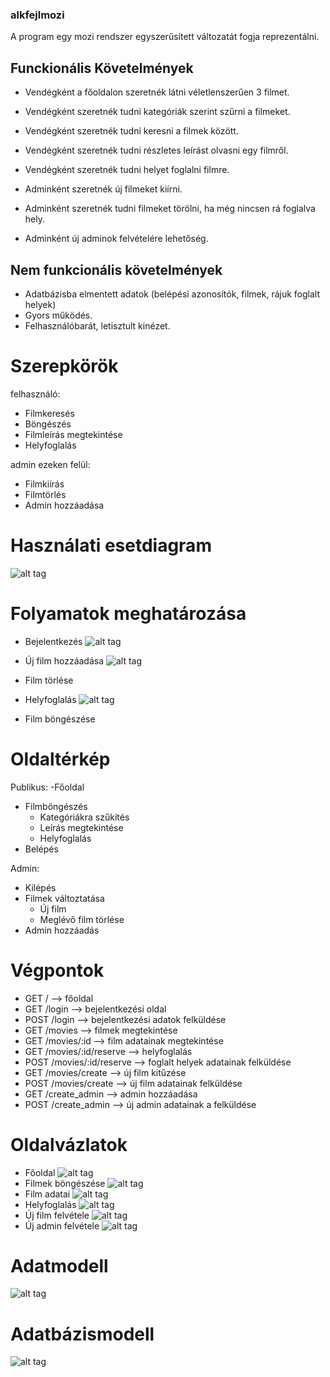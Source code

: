 ### alkfejlmozi

A program egy mozi rendszer egyszerűsített változatát fogja reprezentálni.

## Funckionális Követelmények

  - Vendégként a főoldalon szeretnék látni véletlenszerűen 3 filmet.
  - Vendégként szeretnék tudni kategóriák szerint szűrni a filmeket.
  - Vendégként szeretnék tudni keresni a filmek között.
  - Vendégként szeretnék tudni részletes leírást olvasni egy filmről.
  - Vendégként szeretnék tudni helyet foglalni filmre.
  
  - Adminként szeretnék új filmeket kiírni.
  - Adminként szeretnék tudni filmeket törölni, ha még nincsen rá foglalva hely.
  - Adminként új adminok felvételére lehetőség.

## Nem funkcionális követelmények

  - Adatbázisba elmentett adatok (belépési azonosítók, filmek, rájuk foglalt helyek)
  - Gyors működés.
  - Felhasználóbarát, letisztult kinézet.

# Szerepkörök

felhasználó:
  - Filmkeresés
  - Böngészés
  - Filmleírás megtekintése
  - Helyfoglalás
  
admin ezeken felül:
  - Filmkiírás
  - Filmtörlés
  - Admin hozzáadása

# Használati esetdiagram

![alt tag](https://raw.githubusercontent.com/retimarcell/alkfejlmozi/master/images/usecase.png)

# Folyamatok meghatározása

- Bejelentkezés
![alt tag](https://raw.githubusercontent.com/retimarcell/alkfejlmozi/master/images/process_login.png)
- Új film hozzáadása
![alt tag](https://raw.githubusercontent.com/retimarcell/alkfejlmozi/master/images/process_new_movie.png)
- Film törlése

- Helyfoglalás
![alt tag](https://raw.githubusercontent.com/retimarcell/alkfejlmozi/master/images/process_reservation.png)
- Film böngészése

# Oldaltérkép

Publikus:
  -Főoldal
  - Filmböngészés
    - Kategóriákra szűkítés
    - Leírás megtekintése
    - Helyfoglalás
  - Belépés

Admin:
  - Kilépés
  - Filmek változtatása
    - Új film
    - Meglévő film törlése
  - Admin hozzáadás

# Végpontok

 - GET / --> főoldal
 - GET /login --> bejelentkezési oldal
 - POST /login --> bejelentkezési adatok felküldése
 - GET /movies --> filmek megtekintése
 - GET /movies/:id --> film adatainak megtekintése
 - GET /movies/:id/reserve --> helyfoglalás
 - POST /movies/:id/reserve --> foglalt helyek adatainak felküldése
 - GET /movies/create --> új film kitűzése
 - POST /movies/create --> új film adatainak felküldése
 - GET /create_admin --> admin hozzáadása
 - POST /create_admin --> új admin adatainak a felküldése

# Oldalvázlatok

 - Főoldal
![alt tag](https://raw.githubusercontent.com/retimarcell/alkfejlmozi/master/images/home_screen.jpg)
 - Filmek böngészése
![alt tag](https://raw.githubusercontent.com/retimarcell/alkfejlmozi/master/images/search.jpg)
 - Film adatai
![alt tag](https://raw.githubusercontent.com/retimarcell/alkfejlmozi/master/images/film.jpg)
 - Helyfoglalás
![alt tag](https://raw.githubusercontent.com/retimarcell/alkfejlmozi/master/images/reservation.jpg)
 - Új film felvétele
![alt tag](https://raw.githubusercontent.com/retimarcell/alkfejlmozi/master/images/new_film.jpg)
 - Új admin felvétele
![alt tag](https://raw.githubusercontent.com/retimarcell/alkfejlmozi/master/images/new_admin.jpg)

# Adatmodell

![alt tag](https://raw.githubusercontent.com/retimarcell/alkfejlmozi/master/images/data_structure.png)

# Adatbázismodell

![alt tag](https://raw.githubusercontent.com/retimarcell/alkfejlmozi/master/images/database%20structure.png)